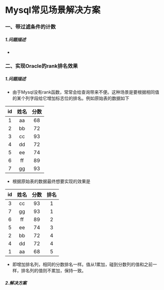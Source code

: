 # Mysql常见场景解决方案

### 一、带过滤条件的计数

##### 	1.问题描述

* 

### 二、实现Oracle的rank排名效果

##### 	1.问题描述

* 由于Mysql没有rank函数，常常会给查询带来不便。这种场景是要根据相同值的某个列字段给它增加标志位的排名。例如原始表的数据如下

|  id  | 姓名 | 分数 |
| :--: | :--: | :--: |
|  1   |  aa  |  68  |
|  2   |  bb  |  72  |
|  3   |  cc  |  93  |
|  4   |  dd  |  72  |
|  5   |  ee  |  74  |
|  6   |  ff  |  89  |
|  7   |  gg  |  93  |

* 根据原始表的数据最终想要实现的效果是

|  id  | 姓名 | 分数 | 排名 |
| :--: | :--: | :--: | :--: |
|  3   |  cc  |  93  |  1   |
|  7   |  gg  |  93  |  1   |
|  6   |  ff  |  89  |  2   |
|  5   |  ee  |  74  |  3   |
|  2   |  bb  |  72  |  4   |
|  4   |  dd  |  72  |  4   |
|  1   |  aa  |  68  |  5   |

* 即增加排名列，相同的分数排名一样。值从1累加，碰到分数列的值和之前一样，排名列的值则不累加，保持一致。

##### 2.解决方案

